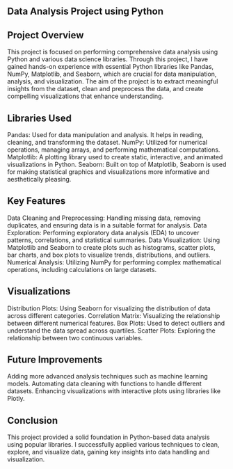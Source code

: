 Data Analysis Project using Python
----------------------------------------

Project Overview
-----------------------------
This project is focused on performing comprehensive data analysis using Python and various data science libraries. Through this project, I have gained hands-on experience with essential Python libraries like Pandas, NumPy, Matplotlib, and Seaborn, which are crucial for data manipulation, analysis, and visualization. The aim of the project is to extract meaningful insights from the dataset, clean and preprocess the data, and create compelling visualizations that enhance understanding.

Libraries Used
--------------------------
Pandas: Used for data manipulation and analysis. It helps in reading, cleaning, and transforming the dataset.
NumPy: Utilized for numerical operations, managing arrays, and performing mathematical computations.
Matplotlib: A plotting library used to create static, interactive, and animated visualizations in Python.
Seaborn: Built on top of Matplotlib, Seaborn is used for making statistical graphics and visualizations more informative and aesthetically pleasing.

Key Features
--------------------------
Data Cleaning and Preprocessing: Handling missing data, removing duplicates, and ensuring data is in a suitable format for analysis.
Data Exploration: Performing exploratory data analysis (EDA) to uncover patterns, correlations, and statistical summaries.
Data Visualization: Using Matplotlib and Seaborn to create plots such as histograms, scatter plots, bar charts, and box plots to visualize trends, distributions, and outliers.
Numerical Analysis: Utilizing NumPy for performing complex mathematical operations, including calculations on large datasets.

Visualizations
----------------------------
Distribution Plots: Using Seaborn for visualizing the distribution of data across different categories.
Correlation Matrix: Visualizing the relationship between different numerical features.
Box Plots: Used to detect outliers and understand the data spread across quartiles.
Scatter Plots: Exploring the relationship between two continuous variables.

Future Improvements
-----------------------------
Adding more advanced analysis techniques such as machine learning models.
Automating data cleaning with functions to handle different datasets.
Enhancing visualizations with interactive plots using libraries like Plotly.

Conclusion
-----------------------------
This project provided a solid foundation in Python-based data analysis using popular libraries. I successfully applied various techniques to clean, explore, and visualize data, gaining key insights into data handling and visualization.
